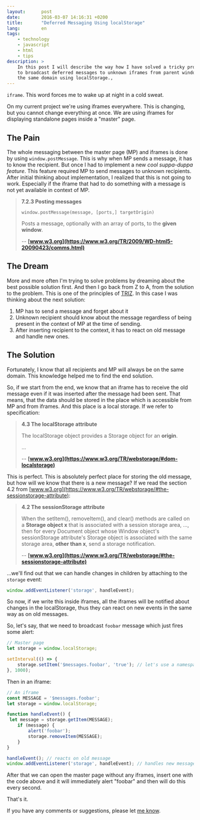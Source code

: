 ```yaml
---
layout:      post
date:        2016-03-07 14:16:31 +0200
title:       "Deferred Messaging Using localStorage"
lang:        en
tags:
    - technology
    - javascript
    - html
    - tips
description: >
    In this post I will describe the way how I have solved a tricky problem
    to broadcast deferred messages to unknown iframes from parent window on
    the same domain using localStorage.,
---
```

`iframe`. This word forces me to wake up at night in a cold sweat.

On my current project we're using iframes everywhere. This is changing, but you cannot change everything at once. We are using iframes for displaying standalone pages inside a "master" page.

## The Pain

The whole messaging between the master page (MP) and iframes is done by using `window.postMessage`. This is why when MP sends a message, it has to know the recipient. But once I had to implement a new *cool suppa-duppa feature*. This feature required MP to send messages to unknown recipients. After initial thinking about implementation, I realized that this is not going to work. Especially if the iframe that had to do something with a message is not yet available in context of MP.

> **7.2.3 Posting messages**
>
> ```
> window.postMessage(message, [ports,] targetOrigin)
> ```
> Posts a message, optionally with an array of ports, to the **given window**.
>
> -- **[www.w3.org](https://www.w3.org/TR/2009/WD-html5-20090423/comms.html)**

## The Dream

More and more often I'm trying to solve problems by dreaming about the best possible solution first. And then I go back from Z to A, from the solution to the problem. This is one of the principles of [TRIZ](https://en.wikipedia.org/wiki/TRIZ). In this case I was thinking about the next solution:

1. MP has to send a message and forget about it
2. Unknown recipient should know about the message regardless of being present in the context of MP at the time of sending.
3. After inserting recipient to the context, it has to react on old message and handle new ones.

## The Solution

Fortunately, I know that all recipients and MP will always be on the same domain. This knowledge helped me to find the end solution.

So, if we start from the end, we know that an iframe has to receive the old message even if it was inserted after the message had been sent. That means, that the data should be stored in the place which is accessible from MP and from iframes. And this place is a local storage. If we refer to specification:

> **4.3 The localStorage attribute**
>
> The localStorage object provides a Storage object for an **origin**.
>
> ...
>
> -- **[www.w3.org](https://www.w3.org/TR/webstorage/#dom-localstorage)**

This is perfect. This is absolutely perfect place for storing the old message, but how will we know that there is a new message? If we read the section 4.2 from [www.w3.org](https://www.w3.org/TR/webstorage/#the-sessionstorage-attribute):

> **4.2 The sessionStorage attribute**
>
> When the setItem(), removeItem(), and clear() methods are called on a **Storage object x** that is associated with a session storage area, ..., then for every Document object whose Window object's sessionStorage attribute's Storage object is associated with the same storage area, **other than x**, send a storage notification.
>
> -- **[www.w3.org](https://www.w3.org/TR/webstorage/#the-sessionstorage-attribute)**

...we'll find out that we can handle changes in children by attaching to the `storage` event:

```javascript
window.addEventListener('storage', handleEvent);
```

So now, if we write this inside iframes, all the iframes will be notified about changes in the localStorage, thus they can react on new events in the same way as on old messages.

So, let's say, that we need to broadcast `foobar` message which just fires some alert:

```javascript
// Master page
let storage = window.localStorage;

setInterval(() => {
    storage.setItem('$messages.foobar', 'true'); // let's use a namespace for messages
}, 1000);
```

Then in an iframe:

```javascript
// An iframe
const MESSAGE = '$messages.foobar';
let storage = window.localStorage;

function handleEvent() {
 let message = storage.getItem(MESSAGE);
    if (message) {
        alert('foobar');
        storage.removeItem(MESSAGE);
    }
}

handleEvent(); // reacts on old message
window.addEventListener('storage', handleEvent); // handles new messages
```

After that we can open the master page without any iframes, insert one with the code above and it will immediately alert "foobar" and then will do this every second.

That's it.

If you have any comments or suggestions, please let [me know][twitter].

[twitter]: http://twitter.com/kuzzmi
